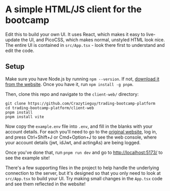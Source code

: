# A simple HTML/JS client for the bootcamp

Edit this to build your own UI. It uses React, which makes it easy to live-update the UI, and PicoCSS, which makes normal, unstyled HTML look nice. The entire UI is contained in `src/App.tsx` - look there first to understand and edit the code.

## Setup

Make sure you have Node.js by running `npm --version`. If not, [download it from the website](https://nodejs.org/en). Once you have it, run `npm install -g pnpm`.

Then, clone this repo and navigate to the `client-web/` directory:

```shell
git clone https://github.com/Crazytieguy/trading-bootcamp-platform
cd trading-bootcamp-platform/client-web
pnpm install
pnpm install vite
```

Now copy the `example.env` file into `.env`, and fill in the blanks with your account details. For each you'll need to go to the [original website](https://fractal.market), log in, and press Ctrl+Shift+J or Cmd+Option+J to see the web console, where your account details (jwt, idJwt, and actingAs) are being logged.

Once you've done that, run `pnpm run dev` and go to [http://localhost:5173/](http://localhost:5173/) to see the example site!

There's a few supporting files in the project to help handle the underlying connection to the server, but it's designed so that you only need to look at `src/App.tsx` to build your UI. Try making small changes in the `App.tsx` code and see them reflected in the website!
